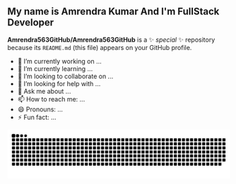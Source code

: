  ## My name is Amrendra Kumar And I'm FullStack Developer


**Amrendra563GitHub/Amrendra563GitHub** is a ✨ _special_ ✨ repository because its `README.md` (this file) appears on your GitHub profile.

- 🔭 I’m currently working on ...
- 🌱 I’m currently learning ...
- 👯 I’m looking to collaborate on ...
- 🤔 I’m looking for help with ...
- 💬 Ask me about ...
- 📫 How to reach me: ...
- 😄 Pronouns: ...
- ⚡ Fun fact: ...

<img alt="github contribution grid snake animation" src="https://raw.githubusercontent.com/platane/snk/output/github-contribution-grid-snake.svg" style="visibility:visible;max-width:100%;">
<style>
    -webkit-text-size-adjust: 100%;
    --base-size-2: 0.125rem;
    --base-size-4: 0.25rem;
    --base-size-6: 0.375rem;
    --base-size-8: 0.5rem;
    --base-size-12: 0.75rem;
    --base-size-16: 1rem;
    --base-size-20: 1.25rem;
    --base-size-24: 1.5rem;
    --base-size-28: 1.75rem;
    --base-size-32: 2rem;
    --base-size-36: 2.25rem;
    --base-size-40: 2.5rem;
    --base-size-44: 2.75rem;
    --base-size-48: 3rem;
    --base-size-64: 4rem;
    --base-size-80: 5rem;
    --base-size-96: 6rem;
    --base-size-112: 7rem;
    --base-size-128: 8rem;
    --base-text-weight-light: 300;
    --base-text-weight-normal: 400;
    --base-text-weight-medium: 500;
    --base-text-weight-semibold: 600;
    --boxShadow-thin: inset 0 0 0 max(1px, 0.0625rem);
    --boxShadow-thick: inset 0 0 0 max(2px, 0.125rem);
    --boxShadow-thicker: inset 0 0 0 max(4px, 0.25rem);
    --borderWidth-thin: max(1px, 0.0625rem);
    --borderWidth-thick: max(2px, 0.125rem);
    --borderWidth-thicker: max(4px, 0.25rem);
    --borderRadius-small: 0.1875rem;
    --borderRadius-medium: 0.375rem;
    --borderRadius-large: 0.75rem;
    --borderRadius-full: 624.9375rem;
    --borderRadius-default: 0.375rem;
    --outline-focus-offset: -0.125rem;
    --outline-focus-width: 0.125rem;
    --breakpoint-xsmall: 20rem;
    --breakpoint-small: 34rem;
    --breakpoint-medium: 48rem;
    --breakpoint-large: 63.25rem;
    --breakpoint-xlarge: 80rem;
    --breakpoint-xxlarge: 87.5rem;
    --control-minTarget-auto: 2.75rem;
    --controlStack-small-gap-auto: 1rem;
    --controlStack-medium-gap-auto: 0.75rem;
    --control-minTarget-fine: 1rem;
    --control-minTarget-coarse: 2.75rem;
    --control-xsmall-size: 1.5rem;
    --control-xsmall-lineBoxHeight: 1.25rem;
    --control-xsmall-paddingBlock: 0.125rem;
    --control-xsmall-paddingInline-condensed: 0.25rem;
    --control-xsmall-paddingInline-normal: 0.5rem;
    --control-xsmall-paddingInline-spacious: 0.75rem;
    --control-xsmall-gap: 0.25rem;
    --control-small-size: 1.75rem;
    --control-small-lineBoxHeight: 1.25rem;
    --control-small-paddingBlock: 0.25rem;
    --control-small-paddingInline-condensed: 0.5rem;
    --control-small-paddingInline-normal: 0.75rem;
    --control-small-gap: 0.25rem;
    --control-medium-size: 2rem;
    --control-medium-lineBoxHeight: 1.25rem;
    --control-medium-paddingBlock: 0.375rem;
    --control-medium-paddingInline-condensed: 0.5rem;
    --control-medium-paddingInline-normal: 0.75rem;
    --control-medium-paddingInline-spacious: 1rem;
    --control-medium-gap: 0.5rem;
    --control-large-size: 2.5rem;
    --control-large-lineBoxHeight: 1.25rem;
    --control-large-paddingBlock: 0.625rem;
    --control-large-paddingInline-normal: 0.75rem;
    --control-large-paddingInline-spacious: 1rem;
    --control-large-gap: 0.5rem;
    --control-xlarge-size: 3rem;
    --control-xlarge-lineBoxHeight: 1.25rem;
    --control-xlarge-paddingBlock: 0.875rem;
    --control-xlarge-paddingInline-normal: 0.75rem;
    --control-xlarge-paddingInline-spacious: 1rem;
    --control-xlarge-gap: 0.5rem;
    --controlStack-small-gap-condensed: 0.5rem;
    --controlStack-small-gap-spacious: 1rem;
    --controlStack-medium-gap-condensed: 0.5rem;
    --controlStack-medium-gap-spacious: 0.75rem;
    --controlStack-large-gap-auto: 0.5rem;
    --controlStack-large-gap-condensed: 0.5rem;
    --controlStack-large-gap-spacious: 0.75rem;
    --spinner-strokeWidth-default: 0.125rem;
    --spinner-size-small: 1rem;
    --spinner-size-medium: 2rem;
    --spinner-size-large: 4rem;
    --stack-padding-condensed: 0.5rem;
    --stack-padding-normal: 1rem;
    --stack-padding-spacious: 1.5rem;
    --stack-gap-condensed: 0.5rem;
    --stack-gap-normal: 1rem;
    --stack-gap-spacious: 1.5rem;
    --overlay-width-xsmall: 12rem;
    --overlay-width-small: 20rem;
    --overlay-width-medium: 30rem;
    --overlay-width-large: 40rem;
    --overlay-width-xlarge: 60rem;
    --overlay-height-small: 16rem;
    --overlay-height-medium: 20rem;
    --overlay-height-large: 27rem;
    --overlay-height-xlarge: 37.5rem;
    --overlay-padding-normal: 1rem;
    --overlay-padding-condensed: 0.5rem;
    --overlay-paddingBlock-condensed: 0.25rem;
    --overlay-paddingBlock-normal: 0.75rem;
    --overlay-borderRadius: 0.375rem;
    --overlay-offset: 0.25rem;
    --text-codeInline-size: 0.9285em;
    --text-codeBlock-lineHeight: 1.5385;
    --text-codeBlock-size: 0.8125rem;
    --text-caption-lineHeight: 1.3333;
    --text-caption-size: 0.75rem;
    --text-body-lineHeight-small: 1.6666;
    --text-body-lineHeight-medium: 1.4285;
    --text-body-lineHeight-large: 1.5;
    --text-body-size-small: 0.75rem;
    --text-body-size-medium: 0.875rem;
    --text-body-size-large: 1rem;
    --text-subtitle-lineHeight: 1.6;
    --text-subtitle-size: 1.25rem;
    --text-title-lineHeight-small: 1.5;
    --text-title-lineHeight-medium: 1.6;
    --text-title-lineHeight-large: 1.5;
    --text-title-size-small: 1rem;
    --text-title-size-medium: 1.25rem;
    --text-title-size-large: 2rem;
    --text-display-lineHeight: 1.4;
    --text-display-size: 2.5rem;
    --text-display-lineBoxHeight: 1.4;
    --fontStack-monospace: ui-monospace, SFMono-Regular, SF Mono, Menlo, Consolas, Liberation Mono, monospace;
    --fontStack-sansSerifDisplay: -apple-system, BlinkMacSystemFont, "Segoe UI", "Noto Sans", Helvetica, Arial, sans-serif, "Apple Color Emoji", "Segoe UI Emoji";
    --fontStack-sansSerif: -apple-system, BlinkMacSystemFont, "Segoe UI", "Noto Sans", Helvetica, Arial, sans-serif, "Apple Color Emoji", "Segoe UI Emoji";
    --fontStack-system: -apple-system, BlinkMacSystemFont, "Segoe UI", "Noto Sans", Helvetica, Arial, sans-serif, "Apple Color Emoji", "Segoe UI Emoji";
    --text-codeInline-weight: var(--base-text-weight-normal);
    --text-codeBlock-weight: var(--base-text-weight-normal);
    --text-caption-weight: var(--base-text-weight-normal);
    --text-body-weight: var(--base-text-weight-normal);
    --text-subtitle-weight: var(--base-text-weight-normal);
    --text-title-weight-small: var(--base-text-weight-semibold);
    --text-title-weight-medium: var(--base-text-weight-semibold);
    --text-title-weight-large: var(--base-text-weight-semibold);
    --text-display-weight: var(--base-text-weight-medium);
    --text-codeInline-shorthand: var(--text-codeInline-weight) var(--text-codeInline-size) var(--fontStack-monospace);
    --text-codeBlock-shorthand: var(--text-codeBlock-weight) var(--text-codeBlock-size) / var(--text-codeBlock-lineHeight) var(--fontStack-monospace);
    --text-caption-shorthand: var(--text-caption-weight) var(--text-caption-size) / var(--text-caption-lineHeight) var(--fontStack-sansSerif);
    --text-body-shorthand-small: var(--text-body-weight) var(--text-body-size-small) / var(--text-body-lineHeight-small) var(--fontStack-sansSerif);
    --text-body-shorthand-medium: var(--text-body-weight) var(--text-body-size-medium) / var(--text-body-lineHeight-medium) var(--fontStack-sansSerif);
    --text-body-shorthand-large: var(--text-body-weight) var(--text-body-size-large) / var(--text-body-lineHeight-large) var(--fontStack-sansSerif);
    --text-subtitle-shorthand: var(--text-subtitle-weight) var(--text-subtitle-size) / var(--text-subtitle-lineHeight) var(--fontStack-sansSerifDisplay);
    --text-title-shorthand-small: var(--text-title-weight-small) var(--text-title-size-small) / var(--text-title-lineHeight-small) var(--fontStack-sansSerif);
    --text-title-shorthand-medium: var(--text-title-weight-medium) var(--text-title-size-medium) / var(--text-title-lineHeight-medium) var(--fontStack-sansSerifDisplay);
    --text-title-shorthand-large: var(--text-title-weight-large) var(--text-title-size-large) / var(--text-title-lineHeight-large) var(--fontStack-sansSerifDisplay);
    --text-display-shorthand: var(--text-display-weight) var(--text-display-size) / var(--text-display-lineHeight) var(--fontStack-sansSerifDisplay);
    --h00-size-mobile: 2.5rem;
    --h0-size-mobile: 2rem;
    --h1-size-mobile: 1.625rem;
    --h2-size-mobile: 1.375rem;
    --h3-size-mobile: 1.125rem;
    --h00-size: 3rem;
    --h0-size: 2.5rem;
    --h1-size: 2rem;
    --h2-size: 1.5rem;
    --h3-size: 1.25rem;
    --h4-size: 1rem;
    --h5-size: 0.875rem;
    --h6-size: 0.75rem;
    --body-font-size: 0.875rem;
    --font-size-small: 0.75rem;
    --Layout-pane-width: 220px;
    --Layout-content-width: 100%;
    --Layout-template-columns: 1fr var(--Layout-pane-width);
    --Layout-template-areas: "content pane";
    --Layout-column-gap: var(--base-size-16);
    --Layout-row-gap: var(--base-size-16);
    --Layout-outer-spacing-x: 0px;
    --Layout-outer-spacing-y: 0px;
    --Layout-inner-spacing-min: 0px;
    --Layout-inner-spacing-max: 0px;
    --actionListContent-paddingBlock: var(--control-medium-paddingBlock);
    --duration-fast: 80ms;
    --easing-easeInOut: cubic-bezier(0.65,0,0.35,1);
    --button-outline-borderColor-active: #1f232826;
    --focus-outline: #0969da solid 2px;
    --topicTag-borderColor: #00000000;
    --highlight-neutral-bgColor: #d2992266;
    --page-header-bgColor: #0d1117;
    --diffBlob-addition-fgColor-text: #f0f6fc;
    --diffBlob-addition-fgColor-num: #f0f6fc;
    --diffBlob-addition-bgColor-num: #3fb9504d;
    --diffBlob-addition-bgColor-line: #2ea04326;
    --diffBlob-addition-bgColor-word: #2ea04366;
    --diffBlob-deletion-fgColor-text: #f0f6fc;
    --diffBlob-deletion-fgColor-num: #f0f6fc;
    --diffBlob-deletion-bgColor-num: #f851494d;
    --diffBlob-deletion-bgColor-line: #f8514926;
    --diffBlob-deletion-bgColor-word: #f8514966;
    --diffBlob-hunk-bgColor-num: #388bfd66;
    --diffBlob-expander-iconColor: #9198a1;
    --codeMirror-fgColor: #f0f6fc;
    --codeMirror-bgColor: #0d1117;
    --codeMirror-gutters-bgColor: #0d1117;
    --codeMirror-gutterMarker-fgColor-default: #0d1117;
    --codeMirror-gutterMarker-fgColor-muted: #9198a1;
    --codeMirror-lineNumber-fgColor: #9198a1;
    --codeMirror-cursor-fgColor: #f0f6fc;
    --codeMirror-selection-bgColor: #388bfd66;
    --codeMirror-activeline-bgColor: #656c7633;
    --codeMirror-matchingBracket-fgColor: #f0f6fc;
    --codeMirror-lines-bgColor: #0d1117;
    --codeMirror-syntax-fgColor-comment: #656c76;
    --codeMirror-syntax-fgColor-constant: #79c0ff;
    --codeMirror-syntax-fgColor-entity: #d2a8ff;
    --codeMirror-syntax-fgColor-keyword: #ff7b72;
    --codeMirror-syntax-fgColor-storage: #ff7b72;
    --codeMirror-syntax-fgColor-string: #a5d6ff;
    --codeMirror-syntax-fgColor-support: #79c0ff;
    --codeMirror-syntax-fgColor-variable: #ffa657;
    --header-fgColor-default: #ffffffb3;
    --header-fgColor-logo: #f0f6fc;
    --header-bgColor: #151b23f2;
    --header-borderColor-divider: #656c76;
    --headerSearch-bgColor: #0d1117;
    --headerSearch-borderColor: #2a313c;
    --data-blue-color-emphasis: #0576ff;
    --data-blue-color-muted: #001a47;
    --data-auburn-color-emphasis: #a86f6b;
    --data-auburn-color-muted: #271817;
    --data-orange-color-emphasis: #984b10;
    --data-orange-color-muted: #311708;
    --data-yellow-color-emphasis: #895906;
    --data-yellow-color-muted: #2e1a00;
    --data-green-color-emphasis: #2f6f37;
    --data-green-color-muted: #122117;
    --data-teal-color-emphasis: #106c70;
    --data-teal-color-muted: #041f25;
    --data-purple-color-emphasis: #975bf1;
    --data-purple-color-muted: #211047;
    --data-pink-color-emphasis: #d34591;
    --data-pink-color-muted: #2d1524;
    --data-red-color-emphasis: #eb3342;
    --data-red-color-muted: #3c0614;
    --data-gray-color-emphasis: #576270;
    --data-gray-color-muted: #1c1c1c;
    --display-blue-bgColor-muted: #001a47;
    --display-blue-bgColor-emphasis: #005bd1;
    --display-blue-fgColor: #4da0ff;
    --display-blue-borderColor-muted: #002766;
    --display-blue-borderColor-emphasis: #0576ff;
    --display-green-bgColor-muted: #122117;
    --display-green-bgColor-emphasis: #2f6f37;
    --display-green-fgColor: #41b445;
    --display-green-borderColor-muted: #182f1f;
    --display-green-borderColor-emphasis: #388f3f;
    --display-orange-bgColor-muted: #311708;
    --display-orange-bgColor-emphasis: #984b10;
    --display-orange-fgColor: #ed8326;
    --display-orange-borderColor-muted: #43200a;
    --display-orange-borderColor-emphasis: #c46212;
    --display-purple-bgColor-muted: #211047;
    --display-purple-bgColor-emphasis: #7730e8;
    --display-purple-fgColor: #b687f7;
    --display-purple-borderColor-muted: #31146b;
    --display-purple-borderColor-emphasis: #975bf1;
    --display-plum-bgColor-muted: #2a0e3f;
    --display-plum-bgColor-emphasis: #9518d8;
    --display-plum-fgColor: #d07ef7;
    --display-plum-borderColor-muted: #40125e;
    --display-plum-borderColor-emphasis: #b643ef;
    --display-red-bgColor-muted: #3c0614;
    --display-red-bgColor-emphasis: #c31328;
    --display-red-fgColor: #f27d83;
    --display-red-borderColor-muted: #58091a;
    --display-red-borderColor-emphasis: #eb3342;
    --display-coral-bgColor-muted: #3c0614;
    --display-coral-bgColor-emphasis: #c31328;
    --display-coral-fgColor: #f27d83;
    --display-coral-borderColor-muted: #58091a;
    --display-coral-borderColor-emphasis: #eb3342;
    --display-yellow-bgColor-muted: #2e1a00;
    --display-yellow-bgColor-emphasis: #895906;
    --display-yellow-fgColor: #d3910d;
    --display-yellow-borderColor-muted: #3d2401;
    --display-yellow-borderColor-emphasis: #aa7109;
    --display-gray-bgColor-muted: #1c1c1c;
    --display-gray-bgColor-emphasis: #576270;
    --display-gray-fgColor: #92a1b5;
    --display-gray-borderColor-muted: #2a2b2d;
    --display-gray-borderColor-emphasis: #6e7f96;
    --display-auburn-bgColor-muted: #271817;
    --display-auburn-bgColor-emphasis: #87534f;
    --display-auburn-fgColor: #bf9592;
    --display-auburn-borderColor-muted: #3a2422;
    --display-auburn-borderColor-emphasis: #a86f6b;
    --display-brown-bgColor-muted: #241c14;
    --display-brown-bgColor-emphasis: #755e3e;
    --display-brown-fgColor: #b69a6d;
    --display-brown-borderColor-muted: #342a1d;
    --display-brown-borderColor-emphasis: #94774c;
    --display-lemon-bgColor-muted: #291d00;
    --display-lemon-bgColor-emphasis: #786008;
    --display-lemon-fgColor: #ba9b12;
    --display-lemon-borderColor-muted: #372901;
    --display-lemon-borderColor-emphasis: #977b0c;
    --display-olive-bgColor-muted: #171e0b;
    --display-olive-bgColor-emphasis: #5e681d;
    --display-olive-fgColor: #a2a626;
    --display-olive-borderColor-muted: #252d10;
    --display-olive-borderColor-emphasis: #7a8321;
    --display-lime-bgColor-muted: #141f0f;
    --display-lime-bgColor-emphasis: #496c28;
    --display-lime-fgColor: #7dae37;
    --display-lime-borderColor-muted: #1f3116;
    --display-lime-borderColor-emphasis: #5f892f;
    --display-pine-bgColor-muted: #082119;
    --display-pine-bgColor-emphasis: #14714c;
    --display-pine-fgColor: #1bb673;
    --display-pine-borderColor-muted: #0b3224;
    --display-pine-borderColor-emphasis: #18915e;
    --display-teal-bgColor-muted: #041f25;
    --display-teal-bgColor-emphasis: #106c70;
    --display-teal-fgColor: #1cb0ab;
    --display-teal-borderColor-muted: #073036;
    --display-teal-borderColor-emphasis: #158a8a;
    --display-cyan-bgColor-muted: #001f29;
    --display-cyan-bgColor-emphasis: #036a8c;
    --display-cyan-fgColor: #07ace4;
    --display-cyan-borderColor-muted: #002e3d;
    --display-cyan-borderColor-emphasis: #0587b3;
    --display-indigo-bgColor-muted: #1b183f;
    --display-indigo-bgColor-emphasis: #514ed4;
    --display-indigo-fgColor: #9899ec;
    --display-indigo-borderColor-muted: #25215f;
    --display-indigo-borderColor-emphasis: #7070e1;
    --display-pink-bgColor-muted: #2d1524;
    --display-pink-bgColor-emphasis: #ac2f74;
    --display-pink-fgColor: #e57bb2;
    --display-pink-borderColor-muted: #451c35;
    --display-pink-borderColor-emphasis: #d34591;
    --avatar-bgColor: #ffffff1a;
    --avatar-borderColor: #ffffff26;
    --avatar-shadow: 0px 0px 0px 2px #0d1117;
    --avatarStack-fade-bgColor-default: #3d444d;
    --avatarStack-fade-bgColor-muted: #2a313c;
    --control-bgColor-rest: #212830;
    --control-bgColor-hover: #262c36;
    --control-bgColor-active: #2a313c;
    --control-bgColor-disabled: #212830;
    --control-bgColor-selected: #212830;
    --control-fgColor-rest: #f0f6fc;
    --control-fgColor-placeholder: #9198a1;
    --control-fgColor-disabled: #656c7699;
    --control-borderColor-rest: #3d444d;
    --control-borderColor-emphasis: #656c76;
    --control-borderColor-disabled: #656c761a;
    --control-borderColor-selected: #f0f6fc;
    --control-borderColor-success: #238636;
    --control-borderColor-danger: #da3633;
    --control-borderColor-warning: #9e6a03;
    --control-iconColor-rest: #9198a1;
    --control-transparent-bgColor-rest: #00000000;
    --control-transparent-bgColor-hover: #656c7633;
    --control-transparent-bgColor-active: #656c7640;
    --control-transparent-bgColor-disabled: #212830;
    --control-transparent-bgColor-selected: #656c761a;
    --control-transparent-borderColor-rest: #00000000;
    --control-transparent-borderColor-hover: #00000000;
    --control-transparent-borderColor-active: #00000000;
    --control-danger-fgColor-rest: #f85149;
    --control-danger-fgColor-hover: #ff7b72;
    --control-danger-bgColor-hover: #f851491a;
    --control-danger-bgColor-active: #f8514966;
    --control-checked-bgColor-rest: #1f6feb;
    --control-checked-bgColor-hover: #2a7aef;
    --control-checked-bgColor-active: #3685f3;
    --control-checked-bgColor-disabled: #656c7699;
    --control-checked-fgColor-rest: #ffffff;
    --control-checked-fgColor-disabled: #010409;
    --control-checked-borderColor-rest: #1f6feb;
    --control-checked-borderColor-hover: #2a7aef;
    --control-checked-borderColor-active: #3685f3;
    --control-checked-borderColor-disabled: #656c7699;
    --controlTrack-bgColor-rest: #262c36;
    --controlTrack-bgColor-hover: #2a313c;
    --controlTrack-bgColor-active: #2f3742;
    --controlTrack-bgColor-disabled: #656c7699;
    --controlTrack-fgColor-rest: #9198a1;
    --controlTrack-fgColor-disabled: #ffffff;
    --controlTrack-borderColor-rest: #3d444d;
    --controlTrack-borderColor-disabled: #656c7699;
    --controlKnob-bgColor-rest: #010409;
    --controlKnob-bgColor-disabled: #212830;
    --controlKnob-bgColor-checked: #ffffff;
    --controlKnob-borderColor-rest: #656c76;
    --controlKnob-borderColor-disabled: #212830;
    --controlKnob-borderColor-checked: #1f6feb;
    --counter-borderColor: #00000000;
    --counter-bgColor-muted: #656c7633;
    --counter-bgColor-emphasis: #656c76;
    --button-default-fgColor-rest: #f0f6fc;
    --button-default-bgColor-rest: #212830;
    --button-default-bgColor-hover: #262c36;
    --button-default-bgColor-active: #2a313c;
    --button-default-bgColor-selected: #2a313c;
    --button-default-bgColor-disabled: #212830;
    --button-default-borderColor-rest: #3d444d;
    --button-default-borderColor-hover: #3d444d;
    --button-default-borderColor-active: #3d444d;
    --button-default-borderColor-disabled: #656c761a;
    --button-default-shadow-resting: 0px 0px 0px 0px #000000;
    --button-primary-fgColor-rest: #ffffff;
    --button-primary-fgColor-disabled: #ffffff66;
    --button-primary-iconColor-rest: #ffffff;
    --button-primary-bgColor-rest: #238636;
    --button-primary-bgColor-hover: #29903b;
    --button-primary-bgColor-active: #2e9a40;
    --button-primary-bgColor-disabled: #105823;
    --button-primary-borderColor-rest: #ffffff1a;
    --button-primary-borderColor-hover: #ffffff1a;
    --button-primary-borderColor-active: #ffffff1a;
    --button-primary-borderColor-disabled: #105823;
    --button-primary-shadow-selected: 0px 0px 0px 0px #000000;
    --button-invisible-fgColor-rest: #f0f6fc;
    --button-invisible-fgColor-hover: #f0f6fc;
    --button-invisible-fgColor-disabled: #656c7699;
    --button-invisible-iconColor-rest: #9198a1;
    --button-invisible-iconColor-hover: #9198a1;
    --button-invisible-iconColor-disabled: #656c7699;
    --button-invisible-bgColor-rest: #00000000;
    --button-invisible-bgColor-hover: #656c7633;
    --button-invisible-bgColor-active: #656c7640;
    --button-invisible-bgColor-disabled: #212830;
    --button-invisible-borderColor-rest: #00000000;
    --button-invisible-borderColor-hover: #00000000;
    --button-invisible-borderColor-disabled: #656c761a;
    --button-outline-fgColor-rest: #388bfd;
    --button-outline-fgColor-hover: #58a6ff;
    --button-outline-fgColor-active: #ffffff;
    --button-outline-fgColor-disabled: #4493f880;
    --button-outline-bgColor-rest: #f0f6fc;
    --button-outline-bgColor-hover: #262c36;
    --button-outline-bgColor-active: #0d419d;
    --button-outline-bgColor-disabled: #212830;
    --button-outline-borderColor-hover: #3d444d;
    --button-outline-borderColor-selected: #3d444d;
    --button-outline-shadow-selected: 0px 0px 0px 0px #000000;
    --button-danger-fgColor-rest: #fa5e55;
    --button-danger-fgColor-hover: #ffffff;
    --button-danger-fgColor-active: #ffffff;
    --button-danger-fgColor-disabled: #f8514980;
    --button-danger-iconColor-rest: #fa5e55;
    --button-danger-iconColor-hover: #ffffff;
    --button-danger-bgColor-rest: #212830;
    --button-danger-bgColor-hover: #b62324;
    --button-danger-bgColor-active: #d03533;
    --button-danger-bgColor-disabled: #212830;
    --button-danger-borderColor-rest: #3d444d;
    --button-danger-borderColor-hover: #ffffff1a;
    --button-danger-borderColor-active: #ffffff1a;
    --button-danger-shadow-selected: 0px 0px 0px 0px #000000;
    --button-inactive-fgColor: #9198a1;
    --button-inactive-bgColor: #262c36;
    --button-star-iconColor: #e3b341;
    --buttonCounter-default-bgColor-rest: #2f3742;
    --buttonCounter-invisible-bgColor-rest: #656c7633;
    --buttonCounter-primary-bgColor-rest: #04260f33;
    --buttonCounter-outline-bgColor-rest: #051d4d33;
    --buttonCounter-outline-bgColor-hover: #051d4d33;
    --buttonCounter-outline-bgColor-disabled: #1f6feb0d;
    --buttonCounter-outline-fgColor-rest: #388bfd;
    --buttonCounter-outline-fgColor-hover: #58a6ff;
    --buttonCounter-outline-fgColor-disabled: #4493f880;
    --buttonCounter-danger-bgColor-hover: #ffffff33;
    --buttonCounter-danger-bgColor-disabled: #da36330d;
    --buttonCounter-danger-bgColor-rest: #49020233;
    --buttonCounter-danger-fgColor-rest: #f85149;
    --buttonCounter-danger-fgColor-hover: #ffffff;
    --buttonCounter-danger-fgColor-disabled: #f8514980;
    --reactionButton-selected-bgColor-rest: #388bfd33;
    --reactionButton-selected-bgColor-hover: #3a8cfd5c;
    --reactionButton-selected-fgColor-rest: #4493f8;
    --reactionButton-selected-fgColor-hover: #79c0ff;
    --focus-outlineColor: #1f6feb;
    --menu-bgColor-active: #151b23;
    --overlay-bgColor: #151b23;
    --overlay-borderColor: #3d444db3;
    --overlay-backdrop-bgColor: #21283066;
    --selectMenu-borderColor: #3d444d;
    --selectMenu-bgColor-active: #0c2d6b;
    --sideNav-bgColor-selected: #212830;
    --skeletonLoader-bgColor: #151b23;
    --timelineBadge-bgColor: #212830;
    --treeViewItem-leadingVisual-iconColor-rest: #9198a1;
    --underlineNav-borderColor-active: #f78166;
    --underlineNav-borderColor-hover: #3d444db3;
    --underlineNav-iconColor-rest: #9198a1;
    --selection-bgColor: #1f6febb3;
    --card-bgColor: #151b23;
    --label-green-bgColor-rest: #122117;
    --label-green-bgColor-hover: #182f1f;
    --label-green-bgColor-active: #214529;
    --label-green-fgColor-rest: #41b445;
    --label-green-fgColor-hover: #46c144;
    --label-green-fgColor-active: #75d36f;
    --label-orange-bgColor-rest: #311708;
    --label-orange-bgColor-hover: #43200a;
    --label-orange-bgColor-active: #632f0d;
    --label-orange-fgColor-rest: #ed8326;
    --label-orange-fgColor-hover: #f1933b;
    --label-orange-fgColor-active: #f6b06a;
    --label-purple-bgColor-rest: #211047;
    --label-purple-bgColor-hover: #31146b;
    --label-purple-bgColor-active: #481a9e;
    --label-purple-fgColor-rest: #b687f7;
    --label-purple-fgColor-hover: #c398fb;
    --label-purple-fgColor-active: #d2affd;
    --label-red-bgColor-rest: #3c0614;
    --label-red-bgColor-hover: #58091a;
    --label-red-bgColor-active: #790c20;
    --label-red-fgColor-rest: #f27d83;
    --label-red-fgColor-hover: #f48b8d;
    --label-red-fgColor-active: #f7adab;
    --label-yellow-bgColor-rest: #2e1a00;
    --label-yellow-bgColor-hover: #3d2401;
    --label-yellow-bgColor-active: #5a3702;
    --label-yellow-fgColor-rest: #d3910d;
    --label-yellow-fgColor-hover: #df9e11;
    --label-yellow-fgColor-active: #edb431;
    --label-gray-bgColor-rest: #1c1c1c;
    --label-gray-bgColor-hover: #2a2b2d;
    --label-gray-bgColor-active: #393d41;
    --label-gray-fgColor-rest: #92a1b5;
    --label-gray-fgColor-hover: #9babbf;
    --label-gray-fgColor-active: #b3c0d1;
    --label-auburn-bgColor-rest: #271817;
    --label-auburn-bgColor-hover: #3a2422;
    --label-auburn-bgColor-active: #543331;
    --label-auburn-fgColor-rest: #bf9592;
    --label-auburn-fgColor-hover: #c6a19f;
    --label-auburn-fgColor-active: #d4b7b5;
    --label-brown-bgColor-rest: #241c14;
    --label-brown-bgColor-hover: #342a1d;
    --label-brown-bgColor-active: #483a28;
    --label-brown-fgColor-rest: #b69a6d;
    --label-brown-fgColor-hover: #bfa77d;
    --label-brown-fgColor-active: #cdbb98;
    --label-lemon-bgColor-rest: #291d00;
    --label-lemon-bgColor-hover: #372901;
    --label-lemon-bgColor-active: #4f3c02;
    --label-lemon-fgColor-rest: #ba9b12;
    --label-lemon-fgColor-hover: #c4a717;
    --label-lemon-fgColor-active: #d7bc1d;
    --label-olive-bgColor-rest: #171e0b;
    --label-olive-bgColor-hover: #252d10;
    --label-olive-bgColor-active: #374115;
    --label-olive-fgColor-rest: #a2a626;
    --label-olive-fgColor-hover: #b2af24;
    --label-olive-fgColor-active: #cbc025;
    --label-lime-bgColor-rest: #141f0f;
    --label-lime-bgColor-hover: #1f3116;
    --label-lime-bgColor-active: #2c441d;
    --label-lime-fgColor-rest: #7dae37;
    --label-lime-fgColor-hover: #89ba36;
    --label-lime-fgColor-active: #9fcc3e;
    --label-pine-bgColor-rest: #082119;
    --label-pine-bgColor-hover: #0b3224;
    --label-pine-bgColor-active: #0e4430;
    --label-pine-fgColor-rest: #1bb673;
    --label-pine-fgColor-hover: #1ac176;
    --label-pine-fgColor-active: #1bda81;
    --label-teal-bgColor-rest: #041f25;
    --label-teal-bgColor-hover: #073036;
    --label-teal-bgColor-active: #0a464d;
    --label-teal-fgColor-rest: #1cb0ab;
    --label-teal-fgColor-hover: #1fbdb2;
    --label-teal-fgColor-active: #24d6c4;
    --label-cyan-bgColor-rest: #001f29;
    --label-cyan-bgColor-hover: #002e3d;
    --label-cyan-bgColor-active: #014156;
    --label-cyan-fgColor-rest: #07ace4;
    --label-cyan-fgColor-hover: #09b7f1;
    --label-cyan-fgColor-active: #45cbf7;
    --label-indigo-bgColor-rest: #1b183f;
    --label-indigo-bgColor-hover: #25215f;
    --label-indigo-bgColor-active: #312c90;
    --label-indigo-fgColor-rest: #9899ec;
    --label-indigo-fgColor-hover: #a2a5f1;
    --label-indigo-fgColor-active: #b7baf6;
    --label-blue-bgColor-rest: #001a47;
    --label-blue-bgColor-hover: #002766;
    --label-blue-bgColor-active: #00378a;
    --label-blue-fgColor-rest: #4da0ff;
    --label-blue-fgColor-hover: #61adff;
    --label-blue-fgColor-active: #85c2ff;
    --label-plum-bgColor-rest: #2a0e3f;
    --label-plum-bgColor-hover: #40125e;
    --label-plum-bgColor-active: #5c1688;
    --label-plum-fgColor-rest: #d07ef7;
    --label-plum-fgColor-hover: #d889fa;
    --label-plum-fgColor-active: #e4a5fd;
    --label-pink-bgColor-rest: #2d1524;
    --label-pink-bgColor-hover: #451c35;
    --label-pink-bgColor-active: #65244a;
    --label-pink-fgColor-rest: #e57bb2;
    --label-pink-fgColor-hover: #ec8dbd;
    --label-pink-fgColor-active: #f4a9cd;
    --label-coral-bgColor-rest: #351008;
    --label-coral-bgColor-hover: #51180b;
    --label-coral-bgColor-active: #72220d;
    --label-coral-fgColor-rest: #f7794b;
    --label-coral-fgColor-hover: #fa8c61;
    --label-coral-fgColor-active: #fdaa86;
    --tooltip-bgColor: #3d444d;
    --tooltip-fgColor: #ffffff;
    --fgColor-default: #f0f6fc;
    --fgColor-muted: #9198a1;
    --fgColor-onEmphasis: #ffffff;
    --fgColor-onInverse: #010409;
    --fgColor-white: #ffffff;
    --fgColor-black: #010409;
    --fgColor-disabled: #656c7699;
    --fgColor-link: #4493f8;
    --fgColor-neutral: #9198a1;
    --fgColor-accent: #4493f8;
    --fgColor-success: #3fb950;
    --fgColor-open: #3fb950;
    --fgColor-attention: #d29922;
    --fgColor-severe: #db6d28;
    --fgColor-danger: #f85149;
    --fgColor-closed: #f85149;
    --fgColor-done: #ab7df8;
    --fgColor-upsell: #ab7df8;
    --fgColor-sponsors: #db61a2;
    --bgColor-default: #0d1117;
    --bgColor-muted: #151b23;
    --bgColor-inset: #010409;
    --bgColor-emphasis: #3d444d;
    --bgColor-inverse: #ffffff;
    --bgColor-white: #ffffff;
    --bgColor-black: #010409;
    --bgColor-disabled: #212830;
    --bgColor-transparent: #00000000;
    --bgColor-neutral-muted: #656c7633;
    --bgColor-neutral-emphasis: #656c76;
    --bgColor-accent-muted: #388bfd1a;
    --bgColor-accent-emphasis: #1f6feb;
    --bgColor-success-muted: #2ea04326;
    --bgColor-success-emphasis: #238636;
    --bgColor-open-muted: #2ea04326;
    --bgColor-open-emphasis: #238636;
    --bgColor-attention-muted: #bb800926;
    --bgColor-attention-emphasis: #9e6a03;
    --bgColor-severe-muted: #db6d281a;
    --bgColor-severe-emphasis: #bd561d;
    --bgColor-danger-muted: #f851491a;
    --bgColor-danger-emphasis: #da3633;
    --bgColor-closed-muted: #f851491a;
    --bgColor-closed-emphasis: #da3633;
    --bgColor-done-muted: #ab7df826;
    --bgColor-done-emphasis: #8957e5;
    --bgColor-upsell-muted: #ab7df826;
    --bgColor-upsell-emphasis: #8957e5;
    --bgColor-sponsors-muted: #db61a21a;
    --bgColor-sponsors-emphasis: #bf4b8a;
    --borderColor-default: #3d444d;
    --borderColor-muted: #3d444db3;
    --borderColor-emphasis: #656c76;
    --borderColor-disabled: #656c761a;
    --borderColor-transparent: #00000000;
    --borderColor-translucent: #ffffff26;
    --borderColor-neutral-muted: #3d444db3;
    --borderColor-neutral-emphasis: #656c76;
    --borderColor-accent-muted: #388bfd66;
    --borderColor-accent-emphasis: #1f6feb;
    --borderColor-success-muted: #2ea04366;
    --borderColor-success-emphasis: #238636;
    --borderColor-open-muted: #2ea04366;
    --borderColor-open-emphasis: #238636;
    --borderColor-attention-muted: #bb800966;
    --borderColor-attention-emphasis: #9e6a03;
    --borderColor-severe-muted: #db6d2866;
    --borderColor-severe-emphasis: #bd561d;
    --borderColor-danger-muted: #f8514966;
    --borderColor-danger-emphasis: #da3633;
    --borderColor-closed-muted: #f8514966;
    --borderColor-closed-emphasis: #da3633;
    --borderColor-done-muted: #ab7df866;
    --borderColor-done-emphasis: #8957e5;
    --borderColor-upsell-muted: #ab7df866;
    --borderColor-upsell-emphasis: #8957e5;
    --borderColor-sponsors-muted: #db61a266;
    --borderColor-sponsors-emphasis: #bf4b8a;
    --color-ansi-black: #2f3742;
    --color-ansi-black-bright: #656c76;
    --color-ansi-white: #f0f6fc;
    --color-ansi-white-bright: #ffffff;
    --color-ansi-gray: #656c76;
    --color-ansi-red: #ff7b72;
    --color-ansi-red-bright: #ffa198;
    --color-ansi-green: #3fb950;
    --color-ansi-green-bright: #56d364;
    --color-ansi-yellow: #d29922;
    --color-ansi-yellow-bright: #e3b341;
    --color-ansi-blue: #58a6ff;
    --color-ansi-blue-bright: #79c0ff;
    --color-ansi-magenta: #be8fff;
    --color-ansi-magenta-bright: #d2a8ff;
    --color-ansi-cyan: #39c5cf;
    --color-ansi-cyan-bright: #56d4dd;
    --color-prettylights-syntax-comment: #9198a1;
    --color-prettylights-syntax-constant: #79c0ff;
    --color-prettylights-syntax-constant-other-reference-link: #a5d6ff;
    --color-prettylights-syntax-entity: #d2a8ff;
    --color-prettylights-syntax-storage-modifier-import: #f0f6fc;
    --color-prettylights-syntax-entity-tag: #7ee787;
    --color-prettylights-syntax-keyword: #ff7b72;
    --color-prettylights-syntax-string: #a5d6ff;
    --color-prettylights-syntax-variable: #ffa657;
    --color-prettylights-syntax-brackethighlighter-unmatched: #f85149;
    --color-prettylights-syntax-brackethighlighter-angle: #9198a1;
    --color-prettylights-syntax-invalid-illegal-text: #f0f6fc;
    --color-prettylights-syntax-invalid-illegal-bg: #8e1519;
    --color-prettylights-syntax-carriage-return-text: #f0f6fc;
    --color-prettylights-syntax-carriage-return-bg: #b62324;
    --color-prettylights-syntax-string-regexp: #7ee787;
    --color-prettylights-syntax-markup-list: #f2cc60;
    --color-prettylights-syntax-markup-heading: #1f6feb;
    --color-prettylights-syntax-markup-italic: #f0f6fc;
    --color-prettylights-syntax-markup-bold: #f0f6fc;
    --color-prettylights-syntax-markup-deleted-text: #ffdcd7;
    --color-prettylights-syntax-markup-deleted-bg: #67060c;
    --color-prettylights-syntax-markup-inserted-text: #aff5b4;
    --color-prettylights-syntax-markup-inserted-bg: #033a16;
    --color-prettylights-syntax-markup-changed-text: #ffdfb6;
    --color-prettylights-syntax-markup-changed-bg: #5a1e02;
    --color-prettylights-syntax-markup-ignored-text: #f0f6fc;
    --color-prettylights-syntax-markup-ignored-bg: #1158c7;
    --color-prettylights-syntax-meta-diff-range: #d2a8ff;
    --color-prettylights-syntax-sublimelinter-gutter-mark: #3d444d;
    --shadow-inset: inset 0px 1px 0px 0px #0104093d;
    --shadow-resting-xsmall: 0px 1px 0px 0px #010409cc;
    --shadow-resting-small: 0px 1px 0px 0px #01040966;
    --shadow-resting-medium: 0px 3px 6px 0px #010409cc;
    --shadow-floating-small: 0px 0px 0px 1px #3d444d, 0px 6px 12px -3px #01040966, 0px 6px 18px 0px #01040966;
    --shadow-floating-medium: 0px 0px 0px 1px #3d444d, 0px 8px 16px -4px #01040966, 0px 4px 32px -4px #01040966, 0px 24px 48px -12px #01040966, 0px 48px 96px -24px #01040966;
    --shadow-floating-large: 0px 0px 0px 1px #3d444d, 0px 24px 48px 0px #010409;
    --shadow-floating-xlarge: 0px 0px 0px 1px #3d444d, 0px 32px 64px 0px #010409;
    --shadow-floating-legacy: 0px 6px 12px -3px #01040966, 0px 6px 18px 0px #01040966;
    --outline-focus: #1f6feb solid 2px;
    color-scheme: dark;
    --color-workflow-card-bg: var(--bgColor-muted);
    --color-workflow-card-header-shadow: rgba(27, 31, 35, 0.04);
    --color-bg-discussions-row-emoji-box: #57606a;
    --color-notifications-row-read-bg: var(--bgColor-default);
    --color-notifications-row-bg: var(--bgColor-muted);
    --color-calendar-halloween-graph-day-L1-bg: #631c03;
    --color-calendar-halloween-graph-day-L2-bg: #bd561d;
    --color-calendar-halloween-graph-day-L3-bg: #fa7a18;
    --color-calendar-halloween-graph-day-L4-bg: #fddf68;
    --color-calendar-winter-graph-day-L1-bg: #0A3069;
    --color-calendar-winter-graph-day-L2-bg: #0969DA;
    --color-calendar-winter-graph-day-L3-bg: #54AEFF;
    --color-calendar-winter-graph-day-L4-bg: #B6E3FF;
    --color-calendar-graph-day-bg: #161b22;
    --color-calendar-graph-day-border: rgba(27, 31, 35, 0.06);
    --color-calendar-graph-day-L1-bg: #0e4429;
    --color-calendar-graph-day-L2-bg: #006d32;
    --color-calendar-graph-day-L3-bg: #26a641;
    --color-calendar-graph-day-L4-bg: #39d353;
    --color-calendar-graph-day-L1-border: rgba(255, 255, 255, 0.05);
    --color-calendar-graph-day-L2-border: rgba(255, 255, 255, 0.05);
    --color-calendar-graph-day-L3-border: rgba(255, 255, 255, 0.05);
    --color-calendar-graph-day-L4-border: rgba(255, 255, 255, 0.05);
    --color-user-mention-fg: var(--fgColor-attention);
    --color-mktg-btn-shadow-outline: rgba(255, 255, 255, 0.25) 0 0 0 1px inset;
    --color-marketing-icon-primary: #79c0ff;
    --color-marketing-icon-secondary: #1f6feb;
    --color-project-header-bg: #0d1117;
    --color-project-sidebar-bg: #161b22;
    --color-project-gradient-in: #161b22;
    --color-project-gradient-out: rgba(22, 27, 34, 0);
    --color-diff-blob-selected-line-highlight-mix-blend-mode: screen;
    --color-text-white: var(--fgColor-white);
    --Layout-gutter: 16px;
    --Layout-sidebar-width: 220px;
    font-size: var(--h5-size, 14px) !important;
    font-family: -apple-system,BlinkMacSystemFont,"Segoe UI","Noto Sans",Helvetica,Arial,sans-serif,"Apple Color Emoji","Segoe UI Emoji";
    line-height: 1.5;
    word-wrap: break-word;
    color: var(--fgColor-accent, var(--color-accent-fg));
    text-underline-offset: .2rem;
    border-style: none;
    box-sizing: content-box;
    max-width: 100%;

    </style>
